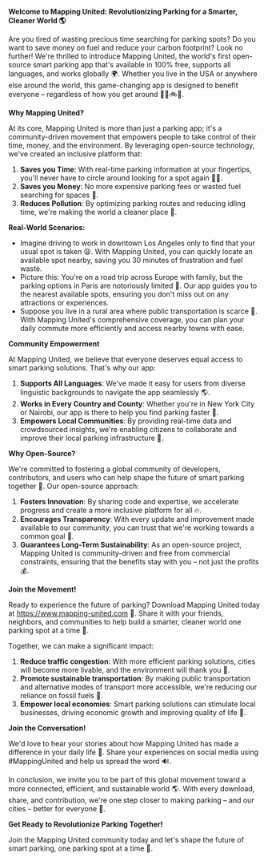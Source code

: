 **Welcome to Mapping United: Revolutionizing Parking for a Smarter, Cleaner World 🌎**

Are you tired of wasting precious time searching for parking spots? Do you want to save money on fuel and reduce your carbon footprint? Look no further! We're thrilled to introduce Mapping United, the world's first open-source smart parking app that's available in 100% free, supports all languages, and works globally 🌍. Whether you live in the USA or anywhere else around the world, this game-changing app is designed to benefit everyone – regardless of how you get around 🚗🚌🚲🛴️.

**Why Mapping United?**

At its core, Mapping United is more than just a parking app; it's a community-driven movement that empowers people to take control of their time, money, and the environment. By leveraging open-source technology, we've created an inclusive platform that:

1. **Saves you Time**: With real-time parking information at your fingertips, you'll never have to circle around looking for a spot again 🙅‍♂️.
2. **Saves you Money**: No more expensive parking fees or wasted fuel searching for spaces 🤑.
3. **Reduces Pollution**: By optimizing parking routes and reducing idling time, we're making the world a cleaner place 🌿.

**Real-World Scenarios:**

* Imagine driving to work in downtown Los Angeles only to find that your usual spot is taken 😩. With Mapping United, you can quickly locate an available spot nearby, saving you 30 minutes of frustration and fuel waste.
* Picture this: You're on a road trip across Europe with family, but the parking options in Paris are notoriously limited 🚗. Our app guides you to the nearest available spots, ensuring you don't miss out on any attractions or experiences.
* Suppose you live in a rural area where public transportation is scarce 🌄. With Mapping United's comprehensive coverage, you can plan your daily commute more efficiently and access nearby towns with ease.

**Community Empowerment**

At Mapping United, we believe that everyone deserves equal access to smart parking solutions. That's why our app:

1. **Supports All Languages**: We've made it easy for users from diverse linguistic backgrounds to navigate the app seamlessly 🌎.
2. **Works in Every Country and County**: Whether you're in New York City or Nairobi, our app is there to help you find parking faster 📍.
3. **Empowers Local Communities**: By providing real-time data and crowdsourced insights, we're enabling citizens to collaborate and improve their local parking infrastructure 💪.

**Why Open-Source?**

We're committed to fostering a global community of developers, contributors, and users who can help shape the future of smart parking together 🤝. Our open-source approach:

1. **Fosters Innovation**: By sharing code and expertise, we accelerate progress and create a more inclusive platform for all 🔥.
2. **Encourages Transparency**: With every update and improvement made available to our community, you can trust that we're working towards a common goal 🌈.
3. **Guarantees Long-Term Sustainability**: As an open-source project, Mapping United is community-driven and free from commercial constraints, ensuring that the benefits stay with you – not just the profits 💰.

**Join the Movement!**

Ready to experience the future of parking? Download Mapping United today at https://www.mapping-united.com 📲. Share it with your friends, neighbors, and communities to help build a smarter, cleaner world one parking spot at a time 🌟.

Together, we can make a significant impact:

1. **Reduce traffic congestion**: With more efficient parking solutions, cities will become more livable, and the environment will thank you 🌿.
2. **Promote sustainable transportation**: By making public transportation and alternative modes of transport more accessible, we're reducing our reliance on fossil fuels 🔋.
3. **Empower local economies**: Smart parking solutions can stimulate local businesses, driving economic growth and improving quality of life 💼.

**Join the Conversation!**

We'd love to hear your stories about how Mapping United has made a difference in your daily life 📝. Share your experiences on social media using #MappingUnited and help us spread the word 🔊.

In conclusion, we invite you to be part of this global movement toward a more connected, efficient, and sustainable world 🌎. With every download, share, and contribution, we're one step closer to making parking – and our cities – better for everyone 🙏.

**Get Ready to Revolutionize Parking Together!**

Join the Mapping United community today and let's shape the future of smart parking, one parking spot at a time 🚀.